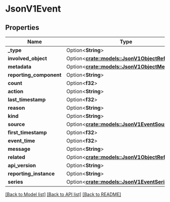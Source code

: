 # JsonV1Event

## Properties

Name | Type | Description | Notes
------------ | ------------- | ------------- | -------------
**_type** | Option<**String**> |  | [optional]
**involved_object** | Option<[**crate::models::JsonV1ObjectReference**](json_V1ObjectReference.md)> |  | [optional]
**metadata** | Option<[**crate::models::JsonV1ObjectMeta**](json_V1ObjectMeta.md)> |  | [optional]
**reporting_component** | Option<**String**> |  | [optional]
**count** | Option<**f32**> |  | [optional]
**action** | Option<**String**> |  | [optional]
**last_timestamp** | Option<**f32**> |  | [optional]
**reason** | Option<**String**> |  | [optional]
**kind** | Option<**String**> |  | [optional]
**source** | Option<[**crate::models::JsonV1EventSource**](json_V1EventSource.md)> |  | [optional]
**first_timestamp** | Option<**f32**> |  | [optional]
**event_time** | Option<**f32**> |  | [optional]
**message** | Option<**String**> |  | [optional]
**related** | Option<[**crate::models::JsonV1ObjectReference**](json_V1ObjectReference.md)> |  | [optional]
**api_version** | Option<**String**> |  | [optional]
**reporting_instance** | Option<**String**> |  | [optional]
**series** | Option<[**crate::models::JsonV1EventSeries**](json_V1EventSeries.md)> |  | [optional]

[[Back to Model list]](../README.md#documentation-for-models) [[Back to API list]](../README.md#documentation-for-api-endpoints) [[Back to README]](../README.md)


